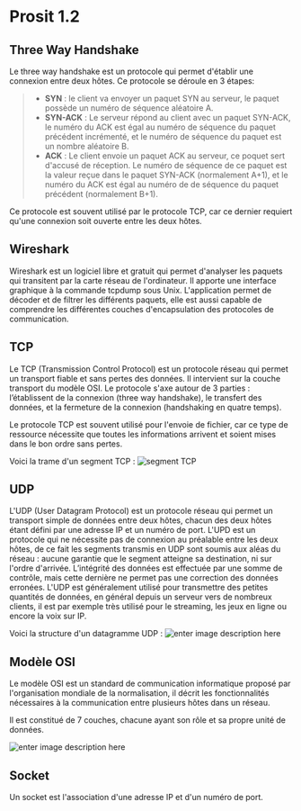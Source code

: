 Prosit 1.2
===================

Three Way Handshake
-------------

Le three way handshake est un protocole qui permet d'établir une connexion entre deux hôtes. Ce protocole se déroule en 3 étapes: 
>- **SYN** : le client va envoyer un paquet SYN au serveur, le paquet possède un numéro de séquence aléatoire A.
>- **SYN-ACK** : Le serveur répond au client avec un paquet SYN-ACK, le numéro du ACK est égal au numéro de séquence du paquet précédent incrémenté, et le numéro de séquence du paquet est un nombre aléatoire B.
>- **ACK** : Le client envoie un paquet ACK au serveur, ce poquet sert d'accusé de réception. Le numéro de séquence de ce paquet est la valeur reçue dans le paquet SYN-ACK (normalement A+1), et le numéro du ACK est égal au numéro de de séquence du paquet précédent (normalement B+1).

Ce protocole est souvent utilisé par le protocole TCP, car ce dernier requiert qu'une connexion soit ouverte entre les deux hôtes.

Wireshark
-------------

Wireshark est un logiciel libre et gratuit qui permet d'analyser les paquets qui transitent par la carte réseau de l'ordinateur. Il apporte une interface graphique à la commande tcpdump sous Unix.
L'application permet de décoder et de filtrer les différents paquets, elle est aussi capable de comprendre les différentes couches d'encapsulation des protocoles de communication.

TCP
-------------

Le TCP (Transmission Control Protocol) est un protocole réseau qui permet un transport fiable et sans pertes des données. Il intervient sur la couche transport du modèle OSI. Le protocole s'axe autour de 3 parties : l’établissent de la connexion (three way handshake), le transfert des données, et la fermeture de la connexion (handshaking en quatre temps).

Le protocole TCP est souvent utilisé pour l'envoie de fichier, car ce type de ressource nécessite que toutes les informations arrivent et soient mises dans le bon ordre sans pertes.

Voici la trame d'un segment TCP :
![segment TCP](http://prntscr.com/hlosio) 


UDP
-------------
L'UDP (User Datagram Protocol) est un protocole réseau qui permet un transport simple de données entre deux hôtes, chacun des deux hôtes étant défini par une adresse IP et un numéro de port. L'UPD est un protocole qui ne nécessite pas de connexion au préalable entre les deux hôtes, de ce fait les segments transmis en UDP sont soumis aux aléas du réseau : aucune garantie que le segment atteigne sa destination, ni sur l'ordre d'arrivée.
L’intégrité des données est effectuée par une somme de contrôle, mais cette dernière ne permet pas une correction des données erronées.
L'UDP est généralement utilisé pour transmettre des petites quantités de données, en général depuis un serveur vers de nombreux clients, il est par exemple très utilisé pour le streaming, les jeux en ligne ou encore la voix sur IP.

Voici la structure d'un datagramme UDP :
![enter image description here](http://prntscr.com/hlowed)


Modèle OSI
-------------

Le modèle OSI est un standard de communication informatique proposé par l'organisation mondiale de la normalisation, il décrit les fonctionnalités nécessaires à la communication entre plusieurs hôtes dans un réseau.

Il est constitué de 7 couches, chacune ayant son rôle et sa propre unité de données.

![enter image description here](http://prntscr.com/hloyyd)


Socket
-------------

Un socket est l'association d'une adresse IP et d'un numéro de port.